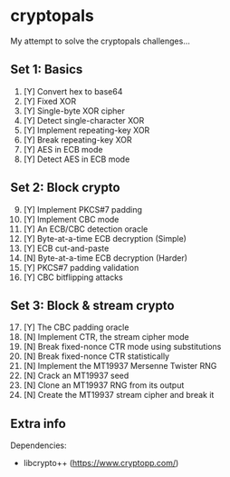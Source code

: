 # cryptopals
My attempt to solve the cryptopals challenges...

## Set 1: Basics
01. [Y] Convert hex to base64
02. [Y] Fixed XOR
03. [Y] Single-byte XOR cipher
04. [Y] Detect single-character XOR
05. [Y] Implement repeating-key XOR
06. [Y] Break repeating-key XOR
07. [Y] AES in ECB mode
08. [Y] Detect AES in ECB mode

## Set 2: Block crypto
09. [Y] Implement PKCS#7 padding
10. [Y] Implement CBC mode
11. [Y] An ECB/CBC detection oracle
12. [Y] Byte-at-a-time ECB decryption (Simple)
13. [Y] ECB cut-and-paste
14. [N] Byte-at-a-time ECB decryption (Harder)
15. [Y] PKCS#7 padding validation
16. [Y] CBC bitflipping attacks

## Set 3: Block & stream crypto
17. [Y] The CBC padding oracle
18. [N] Implement CTR, the stream cipher mode
19. [N] Break fixed-nonce CTR mode using substitutions
20. [N] Break fixed-nonce CTR statistically
21. [N] Implement the MT19937 Mersenne Twister RNG
22. [N] Crack an MT19937 seed
23. [N] Clone an MT19937 RNG from its output
24. [N] Create the MT19937 stream cipher and break it

## Extra info

Dependencies:
 - libcrypto++ (https://www.cryptopp.com/)
